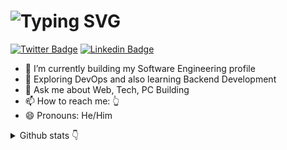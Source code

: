 # ![Typing SVG](https://readme-typing-svg.demolab.com?font=Fira+Code&size=30&pause=1000&vCenter=true&width=800&color=fa8c01&lines=Welcome+To+My+GitHub+%F0%9F%91%8B;Currently+I+am+working+on+My+Backend+Skills;Portfolio+👉+https%3A%2F%2Fayushsport.netlify.app%2F)
[![Twitter Badge](https://img.shields.io/badge/-Twitter-1ca0f1?style=flat-square&labelColor=1ca0f1&logo=twitter&logoColor=white&link=https://twitter.com/ayushisreal)](https://twitter.com/ayushisreal) [![Linkedin Badge](https://img.shields.io/badge/-LinkedIn-blue?style=flat-square&logo=Linkedin&logoColor=white&link=https://www.linkedin.com/in/ayushslink/)](https://www.linkedin.com/in/ayushslink/) 

- 🔭 I’m currently building my Software Engineering profile
- 🌱 Exploring DevOps and also learning Backend Development
- 💬 Ask me about Web, Tech, PC Building
- 📫 How to reach me: 👆
- 😄 Pronouns: He/Him


<details>
  <summary>
    Github stats
    <span class="icon">👇</span>
  </summary>


![](https://github-readme-stats.vercel.app/api?username=ayushsgithub&theme=react&hide_border=false&include_all_commits=true&count_private=true)<br/>
![](https://github-readme-streak-stats.herokuapp.com/?user=ayushsgithub&theme=react&hide_border=false)<br/>

</details>
